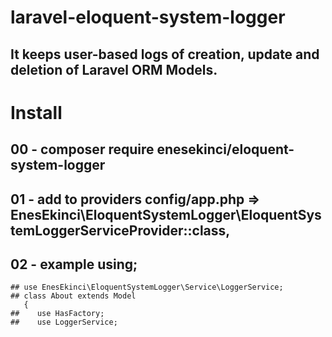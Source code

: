 # laravel-eloquent-system-logger

## It keeps user-based logs of creation, update and deletion of Laravel ORM Models.

# Install
## 00 - composer require enesekinci/eloquent-system-logger
## 01 - add to providers config/app.php  => EnesEkinci\EloquentSystemLogger\EloquentSystemLoggerServiceProvider::class,
## 02 - example using;
    
    ## use EnesEkinci\EloquentSystemLogger\Service\LoggerService;
    ## class About extends Model
       {
    ##    use HasFactory;
    ##    use LoggerService;
   
